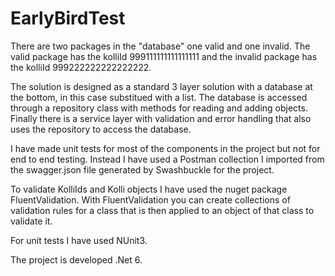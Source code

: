 # EarlyBirdTest
There are two packages in the "database" one valid and one invalid. The valid package has the kolliId 999111111111111111 and the invalid package has the kolliId 999222222222222222.

The solution is designed as a standard 3 layer solution with a database at the bottom, in this case substitued with a list. The database is accessed through a repository class with methods for reading and adding objects. Finally there is a service layer with validation and error handling that also uses the repository to access the database.

I have made unit tests for most of the components in the project but not for end to end testing. Instead I have used a Postman collection I imported from the swagger.json file generated by Swashbuckle for the project.

To validate KolliIds and Kolli objects I have used the nuget package FluentValidation. With FluentValidation you can create collections of validation rules for a class that is then applied to an object of that class to validate it.

For unit tests I have used NUnit3.

The project is developed .Net 6.